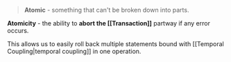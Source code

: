 > **Atomic** - something that can't be broken down into parts.

**Atomicity** - the ability to **abort the [[Transaction]]** partway if any error occurs.

This allows us to easily roll back multiple statements bound with [[Temporal Coupling|temporal coupling]] in one operation.